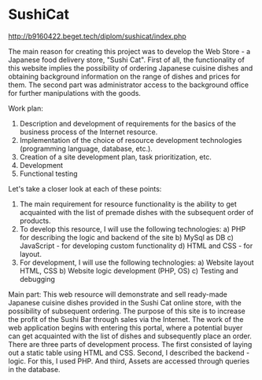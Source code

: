 # SushiCat

http://b9160422.beget.tech/diplom/sushicat/index.php

The main reason for creating this project was to develop the Web Store - a Japanese food delivery store, "Sushi Cat". First of all, the functionality of this website implies the possibility of ordering Japanese cuisine dishes and obtaining background information on the range of dishes and prices for them. The second part was administrator access to the background office for further manipulations with the goods.

Work plan:
1) Description and development of requirements for the basics of the business process of the Internet resource.
2) Implementation of the choice of resource development technologies (programming language, database, etc.).
3) Creation of a site development plan, task prioritization, etc.
4) Development
5) Functional testing

Let's take a closer look at each of these points:
1) The main requirement for resource functionality is the ability to get acquainted with the list of premade dishes with the subsequent order of products.
2) To develop this resource, I will use the following technologies:
a) PHP for describing the logic and backend of the site
b) MySql as DB
c) JavaScript - for developing custom functionality
d) HTML and CSS - for layout.
3) For development, I will use the following technologies:
a) Website layout HTML, CSS
b) Website logic development (PHP, OS)
c) Testing and debugging

Main part:
This web resource will demonstrate and sell ready-made Japanese cuisine dishes provided in the Sushi Cat online store, with the possibility of subsequent ordering. The purpose of this site is to increase the profit of the Sushi Bar through sales via the Internet.
The work of the web application begins with entering this portal, where a potential buyer can get acquainted with the list of dishes and subsequently place an order.
There are three parts of development process. The first consisted of laying out a static table using HTML and CSS. Second, I described the backend - logic. For this, I used PHP. And third, Assets are accessed through queries in the database.
